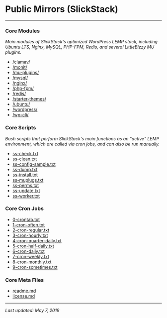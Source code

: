 # Public Mirrors (SlickStack)

----

### Core Modules

*Main modules of SlickStack's optimized WordPress LEMP stack, including Ubuntu LTS, Nginx, MySQL, PHP-FPM, Redis, and several LittleBizzy MU plugins.*

* <a href="clamav/">/clamav/</a>
* <a href="monit/">/monit/</a>
* <a href="mu-plugins/">/mu-plugins/</a>
* <a href="mysql/">/mysql/</a>
* <a href="nginx/">/nginx/</a>
* <a href="php-fpm/">/php-fpm/</a>
* <a href="redis/">/redis/</a>
* <a href="starter-themes/">/starter-themes/</a>
* <a href="ubuntu/">/ubuntu/</a>
* <a href="wordpress/">/wordpress/</a>
* <a href="wp-cli/">/wp-cli/</a>

### Core Scripts

*Bash scripts that perform SlickStack's main functions as an "active" LEMP environment, which are called via cron jobs, and can also be run manually.*

* <a href="ss-check.txt">ss-check.txt</a>
* <a href="ss-clean.txt">ss-clean.txt</a>
* <a href="ss-config-sample.txt">ss-config-sample.txt</a>
* <a href="ss-dump.txt">ss-dump.txt</a>
* <a href="ss-install.txt">ss-install.txt</a>
* <a href="ss-muplugs.txt">ss-muplugs.txt</a>
* <a href="ss-perms.txt">ss-perms.txt</a>
* <a href="ss-update.txt">ss-update.txt</a>
* <a href="ss-worker.txt">ss-worker.txt</a>

### Core Cron Jobs

* <a href="0-crontab.txt">0-crontab.txt</a>
* <a href="1-cron-often.txt">1-cron-often.txt</a>
* <a href="2-cron-regular.txt">2-cron-regular.txt</a>
* <a href="3-cron-hourly.txt">3-cron-hourly.txt</a>
* <a href="4-cron-quarter-daily.txt">4-cron-quarter-daily.txt</a>
* <a href="5-cron-half-daily.txt">5-cron-half-daily.txt</a>
* <a href="6-cron-daily.txt">6-cron-daily.txt</a>
* <a href="7-cron-weekly.txt">7-cron-weekly.txt</a>
* <a href="8-cron-monthly.txt">8-cron-monthly.txt</a>
* <a href="9-cron-sometimes.txt">9-cron-sometimes.txt</a>

### Core Meta Files

* <a href="readme.md">readme.md</a>
* <a href="license.md">license.md</a>

----

*Last updated: May 7, 2019*
